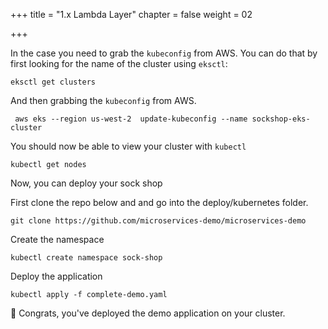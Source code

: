 +++
title = "1.x Lambda Layer"
chapter = false
weight = 02

+++



 In the case you need to grab the `kubeconfig` from AWS. You can do that by first looking for the name of the cluster using `eksctl`:
```
eksctl get clusters
```

And then grabbing the `kubeconfig` from AWS.
```
 aws eks --region us-west-2  update-kubeconfig --name sockshop-eks-cluster
```

You should now be able to view your cluster with `kubectl`

```
kubectl get nodes
```

Now, you can deploy your sock shop

First clone the repo below and and go into the deploy/kubernetes folder.

```
git clone https://github.com/microservices-demo/microservices-demo
```
Create the namespace

```
kubectl create namespace sock-shop
```
Deploy the application

```
kubectl apply -f complete-demo.yaml
```
🎉 Congrats, you've deployed the demo application on your cluster.





